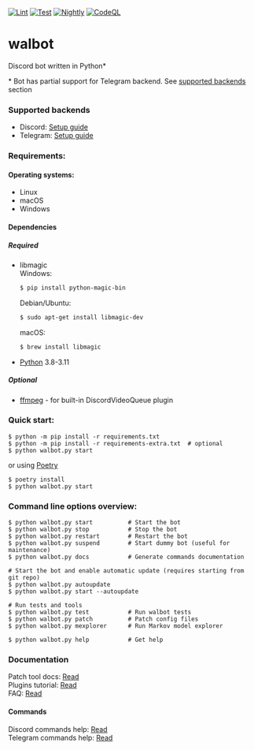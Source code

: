 [![Lint](https://github.com/aobolensk/walbot/actions/workflows/lint.yml/badge.svg)](https://github.com/aobolensk/walbot/actions/workflows/lint.yml)
[![Test](https://github.com/aobolensk/walbot/actions/workflows/test.yml/badge.svg)](https://github.com/aobolensk/walbot/actions/workflows/test.yml)
[![Nightly](https://github.com/aobolensk/walbot/actions/workflows/nightly.yml/badge.svg)](https://github.com/aobolensk/walbot/actions/workflows/nightly.yml)
[![CodeQL](https://github.com/aobolensk/walbot/actions/workflows/codeql-analysis.yml/badge.svg)](https://github.com/aobolensk/walbot/actions/workflows/codeql-analysis.yml)

# walbot
Discord bot written in Python*

\* Bot has partial support for Telegram backend. See [supported backends](#supported-backends) section

### Supported backends

* Discord: [Setup guide](docs/SetupBackends.md#discord)
* Telegram: [Setup guide](docs/SetupBackends.md#telegram)

### Requirements:

#### Operating systems:
- Linux
- macOS
- Windows

#### Dependencies
##### Required

- libmagic<br>
  Windows:
  ```sh
  $ pip install python-magic-bin
  ```
  Debian/Ubuntu:
  ```sh
  $ sudo apt-get install libmagic-dev
  ```
  macOS:
  ```sh
  $ brew install libmagic
  ```
- [Python](https://www.python.org/) 3.8-3.11

##### Optional
- [ffmpeg](https://www.ffmpeg.org/) - for built-in DiscordVideoQueue plugin

### Quick start:
```shell
$ python -m pip install -r requirements.txt
$ python -m pip install -r requirements-extra.txt  # optional
$ python walbot.py start
```

or using [Poetry](https://python-poetry.org/)

```shell
$ poetry install
$ python walbot.py start
```

### Command line options overview:
```shell
$ python walbot.py start          # Start the bot
$ python walbot.py stop           # Stop the bot
$ python walbot.py restart        # Restart the bot
$ python walbot.py suspend        # Start dummy bot (useful for maintenance)
$ python walbot.py docs           # Generate commands documentation

# Start the bot and enable automatic update (requires starting from git repo)
$ python walbot.py autoupdate
$ python walbot.py start --autoupdate

# Run tests and tools
$ python walbot.py test           # Run walbot tests
$ python walbot.py patch          # Patch config files
$ python walbot.py mexplorer      # Run Markov model explorer

$ python walbot.py help           # Get help
```

### Documentation

Patch tool docs: [Read](docs/Patch.md)<br>
Plugins tutorial: [Read](docs/PluginsTutorial.md)<br>
FAQ: [Read](docs/FAQ.rst)<br>

#### Commands

Discord commands help: [Read](docs/DiscordCommands.md)<br>
Telegram commands help: [Read](docs/TelegramCommands.md)<br>
